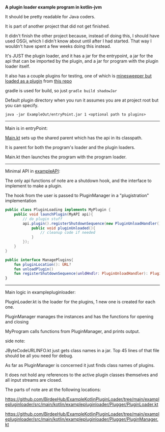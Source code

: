 **A plugin loader example program in kotlin-jvm**

It should be pretty readable for Java coders. 

It is part of another project that did not get finished.

It didn't finish the other project because, instead of doing this, I should have used OSGi, which I didn't know about until after I had started. That way I wouldn't have spent a few weeks doing this instead.

It's JUST the plugin loader, and it has a jar for the entrypoint, a jar for the api that can be imported by the plugin, and a jar for program with the plugin loader itself.

It also has a couple plugins for testing, one of which is [minesweeper but loaded as a plugin](https://github.com/BirdeeHub/ExampleKotlinPluginLoader/blob/main/MinesweeperPlugin/src/main/java/MySweep/PluginLoading.java) from [this repo](https://github.com/BirdeeHub/minesweeper)

gradle is used for build, so just ```gradle build shadowJar```

Default plugin directory when you run it assumes you are at project root but you can specify.

```java -jar ExampleOut/entryPoint.jar 1 <optional path to plugins>```

------

Main is in entryPoint:

[Main.kt](https://github.com/BirdeeHub/ExampleKotlinPluginLoader/blob/main/entryPoint/src/main/kotlin/examplepluginloader/main.kt) sets up the shared parent which has the api in its classpath. 

It is parent for both the program's loader and the plugin loaders. 

Main.kt then launches the program with the program loader.

-------

Minimal API in [exampleAPI](https://github.com/BirdeeHub/ExampleKotlinPluginLoader/blob/main/exampleAPI/src/main/kotlin/examplepluginloader/api/MyAPI.kt):

The only api functions of note are a shutdown hook, and the interface to implement to make a plugin. 

The hook from the user is passed to PluginManager in a "plugistration" implementation

```java
public class PluginLoading implements MyPlugin {
    public void launchPlugin(MyAPI api){
        // do plugin stuff
        api.plugin().registerShutdownSequence(new PluginUnloadHandler(){
            public void pluginUnloaded(){
                // cleanup code if needed
            }
        });
    }
}
```

```kotlin
public interface ManagePlugins{
    fun pluginLocation(): URL?
    fun unloadPlugin()
    fun registerShutdownSequence(unldHndlr: PluginUnloadHandler): Plugistration
}
```

--------

Main logic in examplepluginloader:

PluginLoader.kt is the loader for the plugins, 1 new one is created for each one.

PluginManager manages the instances and has the functions for opening and closing

MyProgram calls functions from PluginManager, and prints output.

side note:

JByteCodeURLINFO.kt just gets class names in a jar. Top 45 lines of that file should be all you need for debug. 

As far as PluginManager is concerned it just finds class names of plugins.

It does not hold any references to the active plugin classes themselves and all input streams are closed. 

The parts of note are at the following locations:

https://github.com/BirdeeHub/ExampleKotlinPluginLoader/tree/main/examplepluginloader/src/main/kotlin/examplepluginloader/Plugger/PluginLoader.kt

https://github.com/BirdeeHub/ExampleKotlinPluginLoader/tree/main/examplepluginloader/src/main/kotlin/examplepluginloader/Plugger/PluginManager.kt
